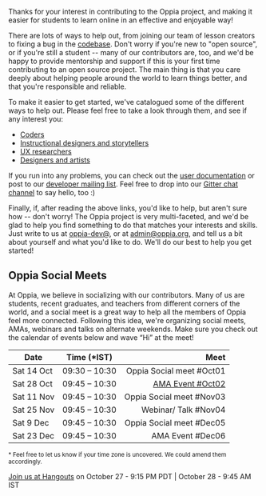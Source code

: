 Thanks for your interest in contributing to the Oppia project, and making it easier for students to learn online in an effective and enjoyable way!

There are lots of ways to help out, from joining our team of lesson creators to fixing a bug in the [codebase](https://github.com/oppia/oppia/). Don't worry if you're new to "open source", or if you're still a student -- many of our contributors are, too, and we'd be happy to provide mentorship and support if this is your first time contributing to an open source project. The main thing is that you care deeply about helping people around the world to learn things better, and that you're responsible and reliable.

To make it easier to get started, we've catalogued some of the different ways to help out. Please feel free to take a look through them, and see if any interest you:

  * [Coders](https://github.com/oppia/oppia/wiki/Contributing-code-to-Oppia#setting-things-up)
  * [Instructional designers and storytellers](https://github.com/oppia/oppia/wiki/Teaching-with-Oppia)
  * [UX researchers](https://github.com/oppia/oppia/wiki/Conducting-research-with-students)
  * [Designers and artists](https://github.com/oppia/oppia/wiki/Contributing-to-Oppia%27s-design)

If you run into any problems, you can check out the [user documentation](http://oppia.github.io/) or post to our [developer mailing list](https://groups.google.com/forum/?fromgroups#!forum/oppia-dev). Feel free to drop into our [Gitter chat channel](https://gitter.im/oppia/oppia-chat) to say hello, too :)

Finally, if, after reading the above links, you'd like to help, but aren't sure how -- don't worry! The Oppia project is very multi-faceted, and we'd be glad to help you find something to do that matches your interests and skills. Just write to us at [oppia-dev@](https://groups.google.com/forum/?fromgroups#!forum/oppia-dev), or at admin@oppia.org, and tell us a bit about yourself and what you'd like to do. We'll do our best to help you get started!


## Oppia Social Meets
At Oppia, we believe in socializing with our contributors. Many of us are students, recent graduates, and teachers from different corners of the world, and a social meet is a great way to help all the members of Oppia feel more connected. Following this idea, we're organizing social meets, AMAs, webinars and talks on alternate weekends. Make sure you check out the calendar of events below and wave “Hi” at the meet!

| Date   |      Time (*IST)      |  Meet |
|----------|:-------------:     |------:|
| Sat 14 Oct|  09:30 – 10:30 | Oppia Social meet #Oct01 |
| Sat 28 Oct|  09:45 – 10:30   | [AMA Event #Oct02]()  |
| Sat 11 Nov | 09:45 – 10:30   | Oppia Social meet #Nov03 |
| Sat 25 Nov | 09:45 – 10:30   | Webinar/ Talk #Nov04 |
| Sat 9 Dec  | 09:45 – 10:30   | Oppia Social meet #Dec05 |
| Sat 23 Dec | 09:45 – 10:30   | AMA Event #Dec06 |

<sup>* Feel free to let us know if your time zone is uncovered. We could amend them accordingly.</sup>

[Join us at Hangouts](https://goo.gl/M59R3m) on October 27 - 9:15 PM PDT | October 28 - 9:45 AM IST

